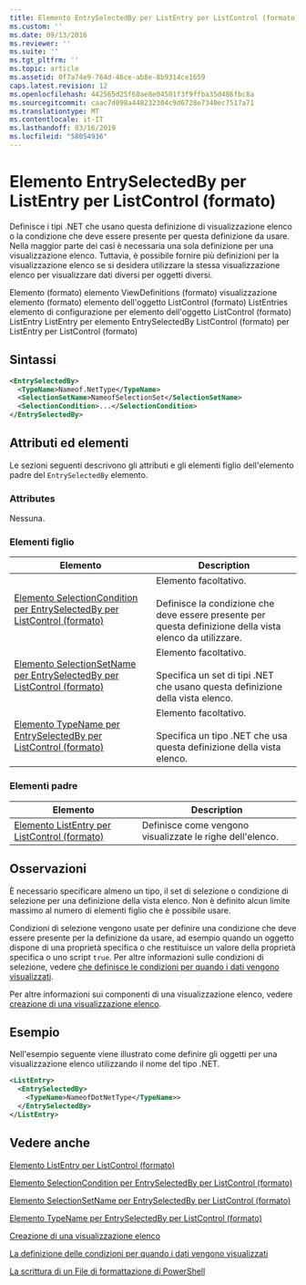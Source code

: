 ```yaml
---
title: Elemento EntrySelectedBy per ListEntry per ListControl (formato) | Microsoft Docs
ms.custom: ''
ms.date: 09/13/2016
ms.reviewer: ''
ms.suite: ''
ms.tgt_pltfrm: ''
ms.topic: article
ms.assetid: 0f7a74e9-764d-46ce-ab8e-8b9314ce1659
caps.latest.revision: 12
ms.openlocfilehash: 442565d25f60ae8e04501f3f9ffba35d486fbc8a
ms.sourcegitcommit: caac7d098a448232304c9d6728e7340ec7517a71
ms.translationtype: MT
ms.contentlocale: it-IT
ms.lasthandoff: 03/16/2019
ms.locfileid: "58054936"
---
```

# <a name="entryselectedby-element-for-listentry-for-listcontrol-format"></a>Elemento EntrySelectedBy per ListEntry per ListControl (formato)

Definisce i tipi .NET che usano questa definizione di visualizzazione elenco o la condizione che deve essere presente per questa definizione da usare. Nella maggior parte dei casi è necessaria una sola definizione per una visualizzazione elenco. Tuttavia, è possibile fornire più definizioni per la visualizzazione elenco se si desidera utilizzare la stessa visualizzazione elenco per visualizzare dati diversi per oggetti diversi.

Elemento (formato) elemento ViewDefinitions (formato) visualizzazione elemento (formato) elemento dell'oggetto ListControl (formato) ListEntries elemento di configurazione per elemento dell'oggetto ListControl (formato) ListEntry ListEntry per elemento EntrySelectedBy ListControl (formato) per ListEntry per ListControl (formato)

## <a name="syntax"></a>Sintassi

```xml
<EntrySelectedBy>
  <TypeName>Nameof.NetType</TypeName>
  <SelectionSetName>NameofSelectionSet</SelectionSetName>
  <SelectionCondition>...</SelectionCondition>
</EntrySelectedBy>
```

## <a name="attributes-and-elements"></a>Attributi ed elementi

Le sezioni seguenti descrivono gli attributi e gli elementi figlio dell'elemento padre del `EntrySelectedBy` elemento.

### <a name="attributes"></a>Attributes

Nessuna.

### <a name="child-elements"></a>Elementi figlio

|Elemento|Description|
|-------------|-----------------|
|[Elemento SelectionCondition per EntrySelectedBy per ListControl (formato)](./selectioncondition-element-for-entryselectedby-for-listcontrol-format.md)|Elemento facoltativo.<br /><br /> Definisce la condizione che deve essere presente per questa definizione della vista elenco da utilizzare.|
|[Elemento SelectionSetName per EntrySelectedBy per ListControl (formato)](./selectionsetname-element-for-entryselectedby-for-listcontrol-format.md)|Elemento facoltativo.<br /><br /> Specifica un set di tipi .NET che usano questa definizione della vista elenco.|
|[Elemento TypeName per EntrySelectedBy per ListControl (formato)](./typename-element-for-entryselectedby-for-listcontrol-format.md)|Elemento facoltativo.<br /><br /> Specifica un tipo .NET che usa questa definizione della vista elenco.|

### <a name="parent-elements"></a>Elementi padre

|Elemento|Description|
|-------------|-----------------|
|[Elemento ListEntry per ListControl (formato)](./listentry-element-for-listcontrol-format.md)|Definisce come vengono visualizzate le righe dell'elenco.|

## <a name="remarks"></a>Osservazioni

È necessario specificare almeno un tipo, il set di selezione o condizione di selezione per una definizione della vista elenco. Non è definito alcun limite massimo al numero di elementi figlio che è possibile usare.

Condizioni di selezione vengono usate per definire una condizione che deve essere presente per la definizione da usare, ad esempio quando un oggetto dispone di una proprietà specifica o che restituisce un valore della proprietà specifica o uno script `true`. Per altre informazioni sulle condizioni di selezione, vedere [che definisce le condizioni per quando i dati vengono visualizzati](./defining-conditions-for-displaying-data.md).

Per altre informazioni sui componenti di una visualizzazione elenco, vedere [creazione di una visualizzazione elenco](./creating-a-list-view.md).

## <a name="example"></a>Esempio

Nell'esempio seguente viene illustrato come definire gli oggetti per una visualizzazione elenco utilizzando il nome del tipo .NET.

```xml
<ListEntry>
  <EntrySelectedBy>
    <TypeName>NameofDotNetType</TypeName>>
  </EntrySelectedBy>
</ListEntry>
```

## <a name="see-also"></a>Vedere anche

[Elemento ListEntry per ListControl (formato)](./listentry-element-for-listcontrol-format.md)

[Elemento SelectionCondition per EntrySelectedBy per ListControl (formato)](./selectioncondition-element-for-entryselectedby-for-listcontrol-format.md)

[Elemento SelectionSetName per EntrySelectedBy per ListControl (formato)](./selectionsetname-element-for-entryselectedby-for-listcontrol-format.md)

[Elemento TypeName per EntrySelectedBy per ListControl (formato)](./typename-element-for-entryselectedby-for-listcontrol-format.md)

[Creazione di una visualizzazione elenco](./creating-a-list-view.md)

[La definizione delle condizioni per quando i dati vengono visualizzati](./defining-conditions-for-displaying-data.md)

[La scrittura di un File di formattazione di PowerShell](./writing-a-powershell-formatting-file.md)

